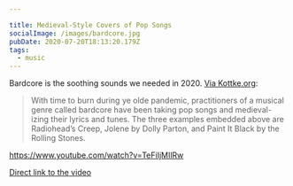 ```yaml
---

title: Medieval-Style Covers of Pop Songs
socialImage: /images/bardcore.jpg
pubDate: 2020-07-20T18:13:20.179Z
tags:
  - music
---
```

Bardcore is the soothing sounds we needed in 2020. [Via Kottke.org](https://kottke.org/20/07/bardcore-medieval-style-covers-of-pop-songs):

> With time to burn during ye olde pandemic, practitioners of a musical genre called bardcore have been taking pop songs and medieval-izing their lyrics and tunes. The three examples embedded above are Radiohead’s Creep, Jolene by Dolly Parton, and Paint It Black by the Rolling Stones.


https://www.youtube.com/watch?v=TeFiIjMIlRw

[Direct link to the video](https://www.youtube.com/watch?v=TeFiIjMIlRw)
